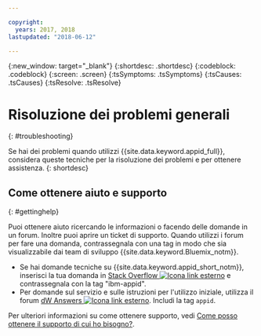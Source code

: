 ```yaml
---

copyright:
  years: 2017, 2018
lastupdated: "2018-06-12"

---
```


{:new_window: target="_blank"}
{:shortdesc: .shortdesc}
{:codeblock: .codeblock}
{:screen: .screen}
{:tsSymptoms: .tsSymptoms}
{:tsCauses: .tsCauses}
{:tsResolve: .tsResolve}

# Risoluzione dei problemi generali
{: #troubleshooting}

Se hai dei problemi quando utilizzi {{site.data.keyword.appid_full}}, considera queste tecniche per la risoluzione dei problemi e per ottenere assistenza.
{: shortdesc}

## Come ottenere aiuto e supporto
{: #gettinghelp}

Puoi ottenere aiuto ricercando le informazioni o facendo delle domande in un forum. Inoltre puoi aprire un ticket di supporto. Quando utilizzi i forum per fare una domanda, contrassegnala con una tag in modo che sia visualizzabile dai team di sviluppo {{site.data.keyword.Bluemix_notm}}.
  * Se hai domande tecniche su {{site.data.keyword.appid_short_notm}}, inserisci la tua domanda in <a href="http://stackoverflow.com/search?q=ibm+" target="_blank">Stack Overflow <img src="../../icons/launch-glyph.svg" alt="Icona link esterno"></a> e contrassegnala con la tag "ibm-appid".
  * Per domande sul servizio e sulle istruzioni per l'utilizzo iniziale, utilizza il forum <a href="https://developer.ibm.com/answers/search.html?f=&type=question&redirect=search%2Fsearch&sort=relevance&q=appid%20[bluemix]" target="_blank">dW Answers <img src="../../icons/launch-glyph.svg" alt="Icona link esterno"></a>. Includi la tag `appid`.

Per ulteriori informazioni su come ottenere supporto, vedi [Come posso ottenere il supporto di cui ho bisogno?](/docs/get-support/howtogetsupport.html#getting-customer-support).

</br>



</br>
</br>
